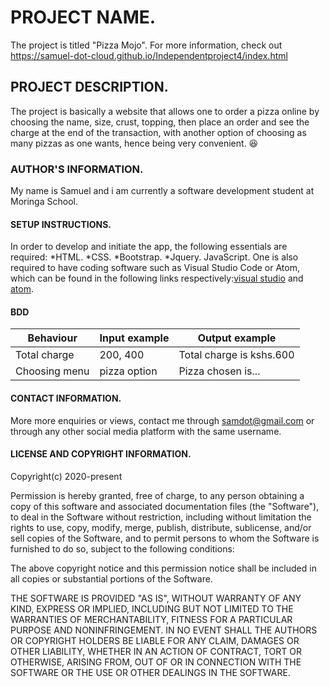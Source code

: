# PROJECT NAME.
The project is titled "Pizza Mojo". For more information, check out https://samuel-dot-cloud.github.io/Independentproject4/index.html
## PROJECT DESCRIPTION.
The project is basically a website that allows one to order a pizza online by choosing the name, size, crust, topping, then place an order and see the charge at the end of the transaction, with another option of choosing as many pizzas as one wants, hence being very convenient. :satisfied:
### AUTHOR'S INFORMATION.
My name is Samuel and i am currently a software development student at Moringa School.
#### SETUP INSTRUCTIONS.
In order to develop and initiate the app, the following essentials are required:
*HTML.
*CSS.
*Bootstrap.
*Jquery.
JavaScript.
One is also required to have coding software such as Visual Studio Code or Atom, which can be found in the following links respectively:[visual studio](https://code.visualstudio.com/download) and [atom](https://linuxize.com/post/how-to-install-atom-text-editor-on-ubuntu-18-04/).
#### BDD
Behaviour|Input example|Output example
---------|-------------|--------------
Total charge|200, 400|Total charge is kshs.600
Choosing menu|pizza option|Pizza chosen is...
#### CONTACT INFORMATION.
More more enquiries or views, contact me through samdot@gmail.com or through any other social media platform with the same username.
#### LICENSE AND COPYRIGHT INFORMATION.
Copyright(c) 2020-present

Permission is hereby granted, free of charge, to any person obtaining a copy
of this software and associated documentation files (the "Software"), to deal
in the Software without restriction, including without limitation the rights
to use, copy, modify, merge, publish, distribute, sublicense, and/or sell
copies of the Software, and to permit persons to whom the Software is
furnished to do so, subject to the following conditions:

The above copyright notice and this permission notice shall be included in all
copies or substantial portions of the Software.

THE SOFTWARE IS PROVIDED "AS IS", WITHOUT WARRANTY OF ANY KIND, EXPRESS OR
IMPLIED, INCLUDING BUT NOT LIMITED TO THE WARRANTIES OF MERCHANTABILITY,
FITNESS FOR A PARTICULAR PURPOSE AND NONINFRINGEMENT. IN NO EVENT SHALL THE
AUTHORS OR COPYRIGHT HOLDERS BE LIABLE FOR ANY CLAIM, DAMAGES OR OTHER
LIABILITY, WHETHER IN AN ACTION OF CONTRACT, TORT OR OTHERWISE, ARISING FROM,
OUT OF OR IN CONNECTION WITH THE SOFTWARE OR THE USE OR OTHER DEALINGS IN THE
SOFTWARE.